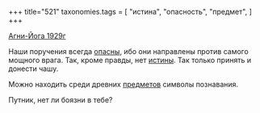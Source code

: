 +++
title="521"
taxonomies.tags = [
 "истина",
 "опасность",
 "предмет",
]
+++

[Агни-Йога 1929г](/agni/1929)

Наши поручения всегда [опасны](/tags/опасность), ибо они направлены против самого мощного врага. Так, кроме правды, нет [истины](/tags/истина). Так только принять и донести чашу.   

Можно находить среди древних [предметов](/tags/предмет) символы познавания.   

Путник, нет ли боязни в тебе?